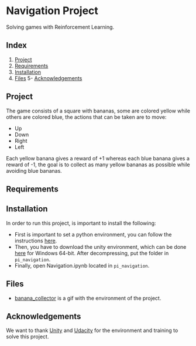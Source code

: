 # Navigation Project

Solving games with Reinforcement Learning.

## Index

1. [Project](#project)
2. [Requirements](#requirements)
3. [Installation](#installation)
4. [Files](#files)
5- [Acknowledgements](#acknowledgements)

<a name="project"></a>
## Project

The game consists of a square with bananas, some are colored yellow while others are colored blue, the actions that can be taken are to move:

- Up
- Down
- Right
- Left

Each yellow banana gives a reward of +1 whereas each blue banana gives a reward of -1, the goal is to collect as many yellow bananas as possible while avoiding blue bananas.

<a name="requirements"></a>
## Requirements

<a name="installation"></a>
## Installation

In order to run this project, is important to install the following:

- First is important to set a python environment, you can follow the instructions [here](https://github.com/udacity/deep-reinforcement-learning#dependencies).
- Then, you have to download the unity environment, which can be done [here]() for Windows 64-bit. After decompressing, put the folder in `pi_navigation`.
- Finally, open Navigation.ipynb located in `pi_navigation`.

<a name="files"></a>
## Files

- [banana_collector](https://github.com/MauricioTrejo/NavigationProject/blob/master/banana_collector.gif) is a gif with the environment of the project.

<a name="acknowledgements"></a>
## Acknowledgements

We want to thank [Unity](https://unity.com/) and [Udacity](https://www.udacity.com/) for the environment and training to solve this project.
